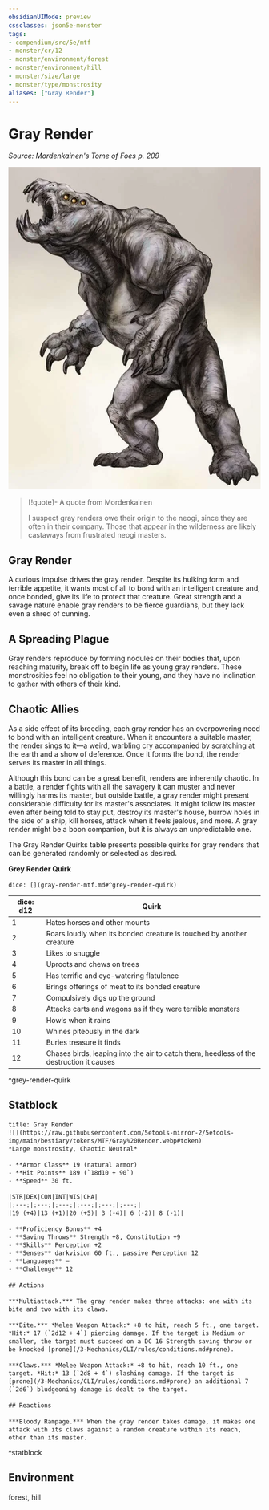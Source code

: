 ```yaml
---
obsidianUIMode: preview
cssclasses: json5e-monster
tags:
- compendium/src/5e/mtf
- monster/cr/12
- monster/environment/forest
- monster/environment/hill
- monster/size/large
- monster/type/monstrosity
aliases: ["Gray Render"]
---
```

# Gray Render
*Source: Mordenkainen's Tome of Foes p. 209*  

![](https://raw.githubusercontent.com/5etools-mirror-2/5etools-img/main/bestiary/MTF/Gray%20Render.webp#right)  
> [!quote]- A quote from Mordenkainen  
> 
> I suspect gray renders owe their origin to the neogi, since they are often in their company. Those that appear in the wilderness are likely castaways from frustrated neogi masters.

## Gray Render

A curious impulse drives the gray render. Despite its hulking form and terrible appetite, it wants most of all to bond with an intelligent creature and, once bonded, give its life to protect that creature. Great strength and a savage nature enable gray renders to be fierce guardians, but they lack even a shred of cunning.

## A Spreading Plague

Gray renders reproduce by forming nodules on their bodies that, upon reaching maturity, break off to begin life as young gray renders. These monstrosities feel no obligation to their young, and they have no inclination to gather with others of their kind.

## Chaotic Allies

As a side effect of its breeding, each gray render has an overpowering need to bond with an intelligent creature. When it encounters a suitable master, the render sings to it—a weird, warbling cry accompanied by scratching at the earth and a show of deference. Once it forms the bond, the render serves its master in all things.

Although this bond can be a great benefit, renders are inherently chaotic. In a battle, a render fights with all the savagery it can muster and never willingly harms its master, but outside battle, a gray render might present considerable difficulty for its master's associates. It might follow its master even after being told to stay put, destroy its master's house, burrow holes in the side of a ship, kill horses, attack when it feels jealous, and more. A gray render might be a boon companion, but it is always an unpredictable one.

The Gray Render Quirks table presents possible quirks for gray renders that can be generated randomly or selected as desired.

**Grey Render Quirk**

`dice: [](gray-render-mtf.md#^grey-render-quirk)`

| dice: d12 | Quirk |
|-----------|-------|
| 1 | Hates horses and other mounts |
| 2 | Roars loudly when its bonded creature is touched by another creature |
| 3 | Likes to snuggle |
| 4 | Uproots and chews on trees |
| 5 | Has terrific and eye-watering flatulence |
| 6 | Brings offerings of meat to its bonded creature |
| 7 | Compulsively digs up the ground |
| 8 | Attacks carts and wagons as if they were terrible monsters |
| 9 | Howls when it rains |
| 10 | Whines piteously in the dark |
| 11 | Buries treasure it finds |
| 12 | Chases birds, leaping into the air to catch them, heedless of the destruction it causes |
^grey-render-quirk


## Statblock

```ad-statblock
title: Gray Render
![](https://raw.githubusercontent.com/5etools-mirror-2/5etools-img/main/bestiary/tokens/MTF/Gray%20Render.webp#token)
*Large monstrosity, Chaotic Neutral*

- **Armor Class** 19 (natural armor)
- **Hit Points** 189 (`18d10 + 90`) 
- **Speed** 30 ft.

|STR|DEX|CON|INT|WIS|CHA|
|:---:|:---:|:---:|:---:|:---:|:---:|
|19 (+4)|13 (+1)|20 (+5)| 3 (-4)| 6 (-2)| 8 (-1)|

- **Proficiency Bonus** +4
- **Saving Throws** Strength +8, Constitution +9
- **Skills** Perception +2
- **Senses** darkvision 60 ft., passive Perception 12
- **Languages** —
- **Challenge** 12

## Actions

***Multiattack.*** The gray render makes three attacks: one with its bite and two with its claws.

***Bite.*** *Melee Weapon Attack:* +8 to hit, reach 5 ft., one target. *Hit:* 17 (`2d12 + 4`) piercing damage. If the target is Medium or smaller, the target must succeed on a DC 16 Strength saving throw or be knocked [prone](/3-Mechanics/CLI/rules/conditions.md#prone).

***Claws.*** *Melee Weapon Attack:* +8 to hit, reach 10 ft., one target. *Hit:* 13 (`2d8 + 4`) slashing damage. If the target is [prone](/3-Mechanics/CLI/rules/conditions.md#prone) an additional 7 (`2d6`) bludgeoning damage is dealt to the target.

## Reactions

***Bloody Rampage.*** When the gray render takes damage, it makes one attack with its claws against a random creature within its reach, other than its master.
```
^statblock

## Environment

forest, hill